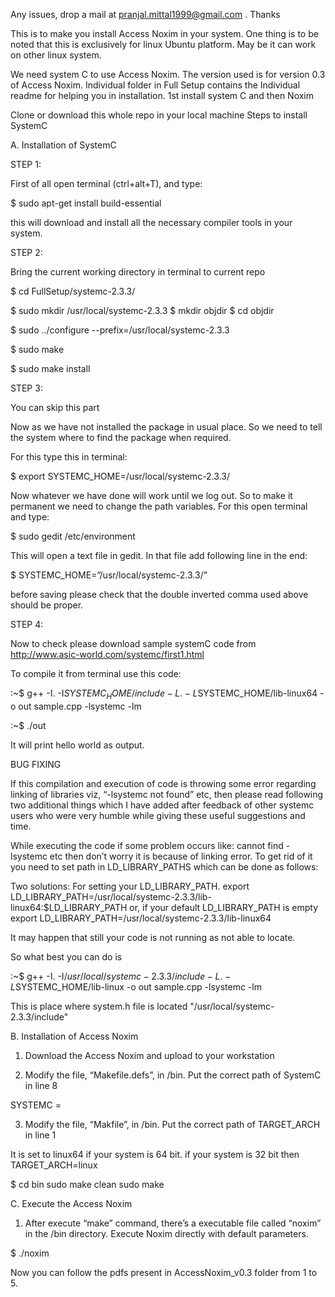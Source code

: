 Any issues, drop a mail at pranjal.mittal1999@gmail.com .
Thanks

This is to make you install Access Noxim in your system. 
One thing is to be noted that this is exclusively for linux Ubuntu platform. May be it can work on other linux system.

We need system C to use Access Noxim. The version used is for version 0.3 of Access Noxim.
Individual folder in Full Setup contains the Individual readme for helping you in installation.
1st install system C and then Noxim

Clone or download this whole repo in your local machine
Steps to install SystemC


A. Installation of SystemC


STEP 1:

First of all open terminal (ctrl+alt+T), and type:

$ sudo apt-get install build-essential

this will download and install all the necessary compiler tools in your system.

STEP 2:

Bring the current working directory in terminal to current repo

$ cd FullSetup/systemc-2.3.3/

$ sudo mkdir /usr/local/systemc-2.3.3
$ mkdir objdir
$ cd objdir

$ sudo ../configure --prefix=/usr/local/systemc-2.3.3

$ sudo make

$ sudo make install

STEP 3:

You can skip this part 


Now as we have not installed the package in usual place. So we need to tell the system where to find the package when required.

For this type this in terminal:

$ export SYSTEMC_HOME=/usr/local/systemc-2.3.3/

Now whatever we have done will work until we log out. So to make it permanent we need to change the path variables. For this open terminal and type:

$ sudo gedit /etc/environment

This will open a text file in gedit. In that file add following line in the end:

$ SYSTEMC_HOME=”/usr/local/systemc-2.3.3/”

before saving please check that the double inverted comma used above should be proper.

STEP 4:

Now to check please download sample systemC code from http://www.asic-world.com/systemc/first1.html

To compile it from terminal use this code:

:~$ g++ -I. -I$SYSTEMC_HOME/include -L. -L$SYSTEMC_HOME/lib-linux64 -o out sample.cpp -lsystemc -lm

:~$ ./out

It will print hello world as output.




BUG FIXING

If this compilation and execution of code is throwing some error regarding linking of libraries viz, “-lsystemc not found” etc, then please read following two additional things which I have added after feedback of other systemc users who were very humble while giving these useful suggestions and time. 

While executing the code if some problem occurs like: cannot find -lsystemc etc then don’t worry it is because of linking error. To get rid of it you need to set path in LD_LIBRARY_PATHS which can be done as follows:

Two solutions:
For setting your LD_LIBRARY_PATH.
     export LD_LIBRARY_PATH=/usr/local/systemc-2.3.3/lib-linux64:$LD_LIBRARY_PATH
or, if your default LD_LIBRARY_PATH is empty
      export LD_LIBRARY_PATH=/usr/local/systemc-2.3.3/lib-linux64



It may happen that still your code is not running as not able to locate.

So what best you can do is 


:~$ g++ -I. -I$/usr/local/systemc-2.3.3/include -L. -L$SYSTEMC_HOME/lib-linux -o out sample.cpp -lsystemc -lm

This is place where system.h file is located "/usr/local/systemc-2.3.3/include"




B. Installation of Access Noxim



1. Download the Access Noxim and upload to your workstation

2. Modify the file, “Makefile.defs”, in /bin. Put the correct path of SystemC in line 8

SYSTEMC = <your SystemC install path>

3. Modify the file, “Makfile”, in /bin. Put the correct path of TARGET_ARCH in line 1

It is set to linux64 if your system is 64 bit. 
if your system is 32 bit then TARGET_ARCH=linux

$ cd bin
sudo make clean
sudo make


C. Execute the Access Noxim

1. After execute “make” command, there’s a executable file called “noxim” in the /bin
directory. Execute Noxim directly with default parameters.

$ ./noxim


Now you can follow the pdfs present in AccessNoxim_v0.3 folder from 1 to 5.